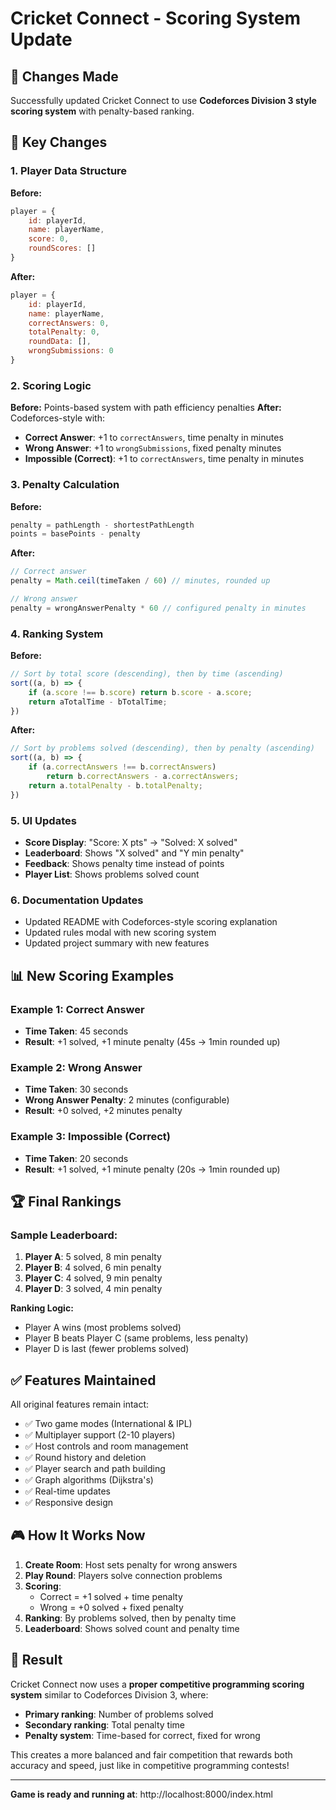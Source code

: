# Cricket Connect - Scoring System Update

## 🎯 Changes Made

Successfully updated Cricket Connect to use **Codeforces Division 3 style scoring system** with penalty-based ranking.

## 🔄 Key Changes

### 1. **Player Data Structure**
**Before:**
```javascript
player = {
    id: playerId,
    name: playerName,
    score: 0,
    roundScores: []
}
```

**After:**
```javascript
player = {
    id: playerId,
    name: playerName,
    correctAnswers: 0,
    totalPenalty: 0,
    roundData: [],
    wrongSubmissions: 0
}
```

### 2. **Scoring Logic**
**Before:** Points-based system with path efficiency penalties
**After:** Codeforces-style with:
- **Correct Answer**: +1 to `correctAnswers`, time penalty in minutes
- **Wrong Answer**: +1 to `wrongSubmissions`, fixed penalty minutes
- **Impossible (Correct)**: +1 to `correctAnswers`, time penalty in minutes

### 3. **Penalty Calculation**
**Before:**
```javascript
penalty = pathLength - shortestPathLength
points = basePoints - penalty
```

**After:**
```javascript
// Correct answer
penalty = Math.ceil(timeTaken / 60) // minutes, rounded up

// Wrong answer
penalty = wrongAnswerPenalty * 60 // configured penalty in minutes
```

### 4. **Ranking System**
**Before:**
```javascript
// Sort by total score (descending), then by time (ascending)
sort((a, b) => {
    if (a.score !== b.score) return b.score - a.score;
    return aTotalTime - bTotalTime;
})
```

**After:**
```javascript
// Sort by problems solved (descending), then by penalty (ascending)
sort((a, b) => {
    if (a.correctAnswers !== b.correctAnswers) 
        return b.correctAnswers - a.correctAnswers;
    return a.totalPenalty - b.totalPenalty;
})
```

### 5. **UI Updates**
- **Score Display**: "Score: X pts" → "Solved: X solved"
- **Leaderboard**: Shows "X solved" and "Y min penalty"
- **Feedback**: Shows penalty time instead of points
- **Player List**: Shows problems solved count

### 6. **Documentation Updates**
- Updated README with Codeforces-style scoring explanation
- Updated rules modal with new scoring system
- Updated project summary with new features

## 📊 New Scoring Examples

### Example 1: Correct Answer
- **Time Taken**: 45 seconds
- **Result**: +1 solved, +1 minute penalty (45s → 1min rounded up)

### Example 2: Wrong Answer
- **Time Taken**: 30 seconds
- **Wrong Answer Penalty**: 2 minutes (configurable)
- **Result**: +0 solved, +2 minutes penalty

### Example 3: Impossible (Correct)
- **Time Taken**: 20 seconds
- **Result**: +1 solved, +1 minute penalty (20s → 1min rounded up)

## 🏆 Final Rankings

### Sample Leaderboard:
1. **Player A**: 5 solved, 8 min penalty
2. **Player B**: 4 solved, 6 min penalty  
3. **Player C**: 4 solved, 9 min penalty
4. **Player D**: 3 solved, 4 min penalty

**Ranking Logic:**
- Player A wins (most problems solved)
- Player B beats Player C (same problems, less penalty)
- Player D is last (fewer problems solved)

## ✅ Features Maintained

All original features remain intact:
- ✅ Two game modes (International & IPL)
- ✅ Multiplayer support (2-10 players)
- ✅ Host controls and room management
- ✅ Round history and deletion
- ✅ Player search and path building
- ✅ Graph algorithms (Dijkstra's)
- ✅ Real-time updates
- ✅ Responsive design

## 🎮 How It Works Now

1. **Create Room**: Host sets penalty for wrong answers
2. **Play Round**: Players solve connection problems
3. **Scoring**: 
   - Correct = +1 solved + time penalty
   - Wrong = +0 solved + fixed penalty
4. **Ranking**: By problems solved, then by penalty time
5. **Leaderboard**: Shows solved count and penalty time

## 🏁 Result

Cricket Connect now uses a **proper competitive programming scoring system** similar to Codeforces Division 3, where:
- **Primary ranking**: Number of problems solved
- **Secondary ranking**: Total penalty time
- **Penalty system**: Time-based for correct, fixed for wrong

This creates a more balanced and fair competition that rewards both accuracy and speed, just like in competitive programming contests!

---

**Game is ready and running at**: http://localhost:8000/index.html